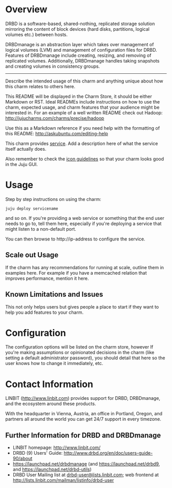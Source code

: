 # Overview

DRBD is a software-based, shared-nothing, replicated storage solution mirroring the content of block devices (hard disks, partitions, logical volumes etc.) between hosts.  

DRBDmanage is an abstraction layer which takes over management of logical volumes (LVM) and management of configuration files for DRBD. Features of DRBDmanage include creating, resizing, and removing of replicated volumes. Additionally, DRBDmanage handles taking snapshots and creating volumes in consistency groups.


---

Describe the intended usage of this charm and anything unique about how this charm relates to others here.

This README will be displayed in the Charm Store, it should be either Markdown or RST. Ideal READMEs include instructions on how to use the charm, expected usage, and charm features that your audience might be interested in. For an example of a well written README check out Hadoop: http://jujucharms.com/charms/precise/hadoop

Use this as a Markdown reference if you need help with the formatting of this README: http://askubuntu.com/editing-help

This charm provides [service](http://example.com). Add a description here of what the service itself actually does.

Also remember to check the [icon guidelines](https://jujucharms.com/docs/stable/authors-charm-icon) so that your charm looks good in the Juju GUI.

# Usage

Step by step instructions on using the charm:

    juju deploy servicename

and so on. If you're providing a web service or something that the end user needs to go to, tell them here, especially if you're deploying a service that might listen to a non-default port.

You can then browse to http://ip-address to configure the service.

## Scale out Usage

If the charm has any recommendations for running at scale, outline them in examples here. For example if you have a memcached relation that improves performance, mention it here.

## Known Limitations and Issues

This not only helps users but gives people a place to start if they want to help you add features to your charm.

# Configuration

The configuration options will be listed on the charm store, however If you're making assumptions or opinionated decisions in the charm (like setting a default administrator password), you should detail that here so the user knows how to change it immediately, etc.

# Contact Information

LINBIT (http://www.linbit.com) provides support for DRBD, DRBDmanage, and the ecosystem around these products.

With the headquarter in Vienna, Austria, an office in Portland, Oregon, and partners all around the world you can get 24/7 support in every timezone.

## Further Information for DRBD and DRBDmanage

- LINBIT homepage: http://www.linbit.com/
- DRBD (9) Users' Guide: http://www.drbd.org/en/doc/users-guide-90/about
- https://launchpad.net/drbdmanage (and https://launchpad.net/drbd9, and https://launchpad.net/drbd-utils)
- DRBD User Mailing list at drbd-user@lists.linbit.com; web frontend at http://lists.linbit.com/mailman/listinfo/drbd-user
